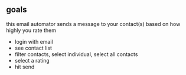 ## goals

this email automator sends a message to your contact(s) based on how highly you rate them

* login with email
* see contact list
* filter contacts, select individual, select all contacts
* select a rating
* hit send 
